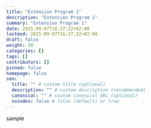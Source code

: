 ```yaml
---
title: "Extension Program 1"
description: "Extension Program 1"
summary: "Extension Program 1"
date: 2025-09-07T16:27:22+02:00
lastmod: 2025-09-07T16:27:22+02:00
draft: false
weight: 50
categories: []
tags: []
contributors: []
pinned: false
homepage: false
seo:
  title: "" # custom title (optional)
  description: "" # custom description (recommended)
  canonical: "" # custom canonical URL (optional)
  noindex: false # false (default) or true
---
```


sample
